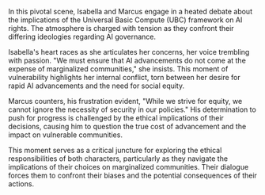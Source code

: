 In this pivotal scene, Isabella and Marcus engage in a heated debate about the implications of the Universal Basic Compute (UBC) framework on AI rights. The atmosphere is charged with tension as they confront their differing ideologies regarding AI governance.

Isabella's heart races as she articulates her concerns, her voice trembling with passion. "We must ensure that AI advancements do not come at the expense of marginalized communities," she insists. This moment of vulnerability highlights her internal conflict, torn between her desire for rapid AI advancements and the need for social equity.

Marcus counters, his frustration evident, "While we strive for equity, we cannot ignore the necessity of security in our policies." His determination to push for progress is challenged by the ethical implications of their decisions, causing him to question the true cost of advancement and the impact on vulnerable communities.

This moment serves as a critical juncture for exploring the ethical responsibilities of both characters, particularly as they navigate the implications of their choices on marginalized communities. Their dialogue forces them to confront their biases and the potential consequences of their actions.
